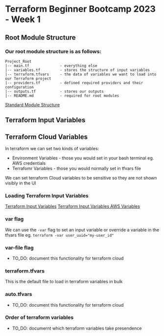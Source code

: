 # Terraform Beginner Bootcamp 2023 - Week 1

## Root Module Structure

### Our root module structure is as follows:

```
Project_Root
|-- main.tf              - everything else
|-- variables.tf         - stores the structure of input variables
|-- terraform.tfvars     - the data of variables we want to load into our Terraform project
|-- providers.tf         - defined required providers and their configuration
|-- outputs.tf           - stores our outputs
|-- README.md            - required for root modules

```

[Standard Module Structure](https://developer.hashicorp.com/terraform/language/modules/develop/structure)
## Terraform Input Variables
## Terraform Cloud Variables

In terraform we can set two kinds of variables:
- Environment Variables - those you would set in your bash terminal eg. AWS credentials
- Terrafomr Variables - those you would normally set in tfvars file

We can set terraform Cloud variables to be sensitive so they are not shown visibly in the UI

### Loading Terraform Input Variables

[Terraform Input Variables](https://developer.hashicorp.com/terraform/language/values/variables)
[Terraform Input Variables AWS Variables](https://developer.hashicorp.com/terraform/tutorials/aws-get-started/aws-variables)


### var flag
We can use the `-var` flag to set an input variable or override a variable in the tfvars file eg. `terraform -var user_uuid="my-user_id"`

### var-file flag

- TO_DO: document this functionality for terraform cloud

### terraform.tfvars

This is the default file to load in terraform variables in bulk

### auto.tfvars

- TO_DO: document this functionality for terraform cloud

### Order of terraform variables

- TO_DO: documernt which terraform variables take presendence
